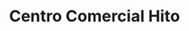 ---
title: "Centro Comercial Hito"
url: /los-teques/centro-comercial-hito/
shop: Einkaufszentrum
---